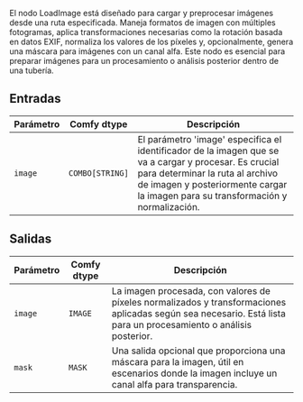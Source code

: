 
El nodo LoadImage está diseñado para cargar y preprocesar imágenes desde una ruta especificada. Maneja formatos de imagen con múltiples fotogramas, aplica transformaciones necesarias como la rotación basada en datos EXIF, normaliza los valores de los píxeles y, opcionalmente, genera una máscara para imágenes con un canal alfa. Este nodo es esencial para preparar imágenes para un procesamiento o análisis posterior dentro de una tubería.

## Entradas

| Parámetro | Comfy dtype  | Descripción |
|-----------|--------------|-------------|
| `image`   | `COMBO[STRING]` | El parámetro 'image' especifica el identificador de la imagen que se va a cargar y procesar. Es crucial para determinar la ruta al archivo de imagen y posteriormente cargar la imagen para su transformación y normalización. |

## Salidas

| Parámetro | Comfy dtype | Descripción |
|-----------|-------------|-------------|
| `image`   | `IMAGE`     | La imagen procesada, con valores de píxeles normalizados y transformaciones aplicadas según sea necesario. Está lista para un procesamiento o análisis posterior. |
| `mask`    | `MASK`      | Una salida opcional que proporciona una máscara para la imagen, útil en escenarios donde la imagen incluye un canal alfa para transparencia. |
